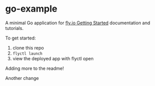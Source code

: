 # go-example

A minimal Go application for [fly.io Getting Started](https://fly.io/docs/getting-started/golang/) documentation and tutorials.

To get started:

1. clone this repo
2. `flyctl launch`
3. view the deployed app with flyctl open

Adding more to the readme!

Another change
